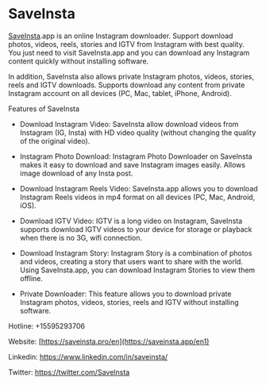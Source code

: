 # SaveInsta
<a href="https://saveinsta.app/en1">SaveInsta</a>.app is an online Instagram downloader. Support download photos, videos, reels, stories and IGTV from Instagram with best quality. You just need to visit SaveInsta.app and you can download any Instagram content quickly without installing software.

In addition, SaveInsta also allows private Instagram photos, videos, stories, reels and IGTV downloads. Supports download any content from private Instagram account on all devices (PC, Mac, tablet, iPhone, Android).

Features of SaveInsta

- Download Instagram Video: SaveInsta allow download videos from Instagram (IG, Insta) with HD video quality (without changing the quality of the original video).

- Instagram Photo Download: Instagram Photo Downloader on SaveInsta makes it easy to download and save Instagram images easily. Allows image download of any Insta post.

- Download Instagram Reels Video: SaveInsta.app allows you to download Instagram Reels videos in mp4 format on all devices (PC, Mac, Android, iOS).

- Download IGTV Video: IGTV is a long video on Instagram, SaveInsta supports download IGTV videos to your device for storage or playback when there is no 3G, wifi connection.

- Download Instagram Story: Instagram Story is a combination of photos and videos, creating a story that users want to share with the world. Using SaveInsta.app, you can download Instagram Stories to view them offline.

- Private Downloader: This feature allows you to download private Instagram photos, videos, stories, reels and IGTV without installing software.

Hotline: +15595293706

Website: [https://saveinsta.pro/en](https://saveinsta.app/en1)

Linkedin: https://www.linkedin.com/in/saveinsta/

Twitter: https://twitter.com/SaveInsta
